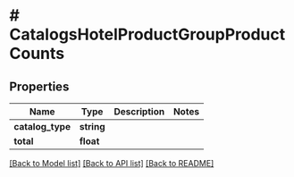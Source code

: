 # # CatalogsHotelProductGroupProductCounts

## Properties

Name | Type | Description | Notes
------------ | ------------- | ------------- | -------------
**catalog_type** | **string** |  |
**total** | **float** |  |

[[Back to Model list]](../../README.md#models) [[Back to API list]](../../README.md#endpoints) [[Back to README]](../../README.md)
